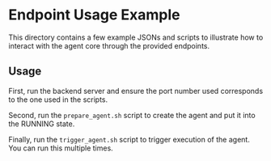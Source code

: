 # Endpoint Usage Example

This directory contains a few example JSONs and scripts to illustrate how to interact with the agent core through the provided endpoints.

## Usage

First, run the backend server and ensure the port number used corresponds to the one used in the scripts.

Second, run the `prepare_agent.sh` script to create the agent and put it into the RUNNING state.

Finally, run the `trigger_agent.sh` script to trigger execution of the agent. You can run this multiple times.
